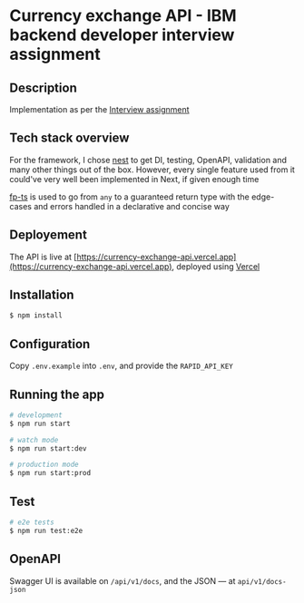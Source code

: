 # Currency exchange API - IBM backend developer interview assignment

## Description

Implementation as per the [Interview assignment](./interview-assignment.md)

## Tech stack overview

For the framework, I chose [nest](https://nestjs.com/) to get DI, testing, OpenAPI, validation and many other things out of the box. However, every single feature used from it could've very well been implemented in Next, if given enough time

[fp-ts](https://github.com/gcanti/fp-ts) is used to go from `any` to a guaranteed return type with the edge-cases and errors handled in a declarative and concise way

## Deployement

The API is live at [https://currency-exchange-api.vercel.app](https://currency-exchange-api.vercel.app), deployed using [Vercel](https://vercel.com/)

## Installation

```bash
$ npm install
```

## Configuration

Copy `.env.example` into `.env`, and provide the `RAPID_API_KEY`

## Running the app

```bash
# development
$ npm run start

# watch mode
$ npm run start:dev

# production mode
$ npm run start:prod
```

## Test

```bash
# e2e tests
$ npm run test:e2e
```

## OpenAPI

Swagger UI is available on `/api/v1/docs`, and the JSON — at `api/v1/docs-json`
